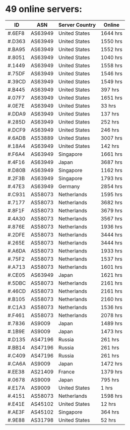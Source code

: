 # 49 online servers:

| ID | ASN | Server Country | Online |
| ------ | ------ | ------ | ------ |
| #.6EF8 | AS63949 | United States | 1644 hrs |
| #.D363 | AS63949 | United States | 1550 hrs |
| #.BA95 | AS63949 | United States | 1552 hrs |
| #.8051 | AS63949 | United States | 1040 hrs |
| #.1449 | AS63949 | United States | 1558 hrs |
| #.75DF | AS63949 | United States | 1546 hrs |
| #.39CD | AS63949 | United States | 1549 hrs |
| #.B445 | AS63949 | United States | 397 hrs |
| #.07F7 | AS63949 | United States | 1651 hrs |
| #.0E7E | AS63949 | United States | 33 hrs |
| #.DDA9 | AS63949 | United States | 137 hrs |
| #.285D | AS63949 | United States | 252 hrs |
| #.DCF9 | AS63949 | United States | 246 hrs |
| #.6ADB | AS53889 | United States | 3007 hrs |
| #.18A4 | AS63949 | United States | 142 hrs |
| #.F6A4 | AS63949 | Singapore | 1661 hrs |
| #.4F16 | AS63949 | Japan | 3687 hrs |
| #.D80B | AS63949 | Singapore | 1162 hrs |
| #.2F3B | AS63949 | Singapore | 1793 hrs |
| #.47E3 | AS63949 | Germany | 2854 hrs |
| #.C931 | AS58073 | Netherlands | 1595 hrs |
| #.7177 | AS58073 | Netherlands | 3682 hrs |
| #.8F1F | AS58073 | Netherlands | 3679 hrs |
| #.4A30 | AS58073 | Netherlands | 3567 hrs |
| #.876E | AS58073 | Netherlands | 1936 hrs |
| #.2DFE | AS58073 | Netherlands | 3444 hrs |
| #.265E | AS58073 | Netherlands | 3444 hrs |
| #.A6DA | AS58073 | Netherlands | 1933 hrs |
| #.75F2 | AS58073 | Netherlands | 1537 hrs |
| #.A713 | AS58073 | Netherlands | 1601 hrs |
| #.CE05 | AS63949 | Japan | 1621 hrs |
| #.5DBC | AS58073 | Netherlands | 2161 hrs |
| #.46CD | AS58073 | Netherlands | 2161 hrs |
| #.B105 | AS58073 | Netherlands | 2160 hrs |
| #.C1A3 | AS58073 | Netherlands | 1536 hrs |
| #.F461 | AS58073 | Netherlands | 2078 hrs |
| #.7836 | AS9009 | Japan | 1489 hrs |
| #.1B9E | AS9009 | Japan | 1473 hrs |
| #.D135 | AS47196 | Russia | 261 hrs |
| #.BB14 | AS47196 | Russia | 261 hrs |
| #.C409 | AS47196 | Russia | 261 hrs |
| #.CA6A | AS9009 | Japan | 1472 hrs |
| #.EE38 | AS21409 | France | 1379 hrs |
| #.0678 | AS9009 | Japan | 795 hrs |
| #.E17A | AS9009 | United States | 1 hrs |
| #.4151 | AS58073 | Netherlands | 1598 hrs |
| #.E41E | AS45102 | United States | 12 hrs |
| #.AE3F | AS45102 | Singapore | 364 hrs |
| #.9E88 | AS31798 | United States | 52 hrs |

